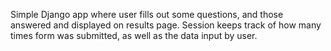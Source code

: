 Simple Django app where user fills out some questions, and those answered and displayed on results page.
Session keeps track of how many times form was submitted, as well as the data input by user.
